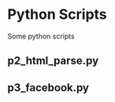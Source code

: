Python Scripts
==============

Some python scripts

p2_html_parse.py
---------------
p3_facebook.py
--------------
